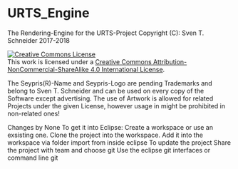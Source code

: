 # URTS_Engine
The Rendering-Engine for the URTS-Project
Copyright (C): Sven T. Schneider 2017-2018

<a rel="license" href="http://creativecommons.org/licenses/by-nc-sa/4.0/"><img alt="Creative Commons License" style="border-width:0" src="https://i.creativecommons.org/l/by-nc-sa/4.0/88x31.png" /></a><br />This work is licensed under a <a rel="license" href="http://creativecommons.org/licenses/by-nc-sa/4.0/">Creative Commons Attribution-NonCommercial-ShareAlike 4.0 International License</a>.

The Seypris(R)-Name and Seypris-Logo are pending Trademarks and belong to Sven T. Schneider and can be used on every copy of the Software except advertising.
The use of Artwork is allowed for related Projects under the given License, however usage in might be prohibited in non-related ones!

Changes by None
To get it into Eclipse:
	Create a workspace or use an exsisting one.
	Clone the project into the workspace.
	Add it into the workspace via folder import from inside eclipse
To update the project
	Share the project with team and choose git
	Use the eclipse git interfaces or command line git